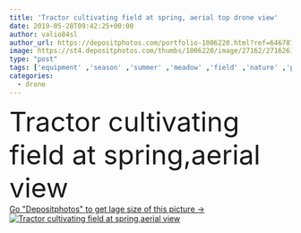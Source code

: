 ```yaml
---
title: 'Tractor cultivating field at spring, aerial top drone view'
date: 2019-05-28T09:42:25+00:00
author: valio84sl
author_url: https://depositphotos.com/portfolio-1006220.html?ref=64678756
image: https://st4.depositphotos.com/thumbs/1006220/image/27162/271626158/api_thumb_450.jpg?forcejpeg=true
type: "post"
tags: ['equipment' ,'season' ,'summer' ,'meadow' ,'field' ,'nature' ,'plant' ,'rural' ,'vehicle' ,'seed' ,'preparation' ,'industrial' ,'crop' ,'machine' ,'harvest' ,'sunrise' ,'landscape' ,'sunset' ,'industry' ,'farm' ,'agriculture' ,'work' ,'countryside' ,'cultivate' ,'farming' ,'agricultural' ,'soil' ,'country' ,'farmland' ,'land' ,'farmer' ,'crops' ,'tractor' ,'plough' ,'cultivating' ,'cultivation' ,'dust' ,'machinery' ,'plow' ,'aerial' ,'agronomy' ,'planting' ,'plowed' ,'sowing' ,'seeding' ,'harrow' ]
categories: 
  - drone
---
```

<div aling="center">
            <font size="60"> Tractor cultivating field at spring,aerial view</font>   
</div>
<div>
    <a href='https://st4.depositphotos.com/thumbs/1006220/image/27162/271626158/api_thumb_450.jpg?forcejpeg=true?ref=64678756' target=_blank > Go "Depositphotos" to get lage size of this picture ->
        <img href='https://st4.depositphotos.com/thumbs/1006220/image/27162/271626158/api_thumb_450.jpg?forcejpeg=true?ref=64678756' src='https://st4.depositphotos.com/1006220/27162/i/950/depositphotos_271626158-stock-photo-tractor-cultivating-field-at-spring.jpg?forcejpeg=true' alt='Tractor cultivating field at spring,aerial view' >
    </a>
</div>
